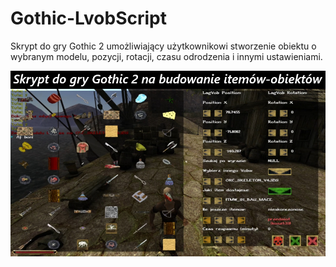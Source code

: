 # Gothic-LvobScript
Skrypt do gry Gothic 2 umożliwiający użytkownikowi stworzenie obiektu o wybranym modelu, pozycji, rotacji, czasu odrodzenia i innymi ustawieniami.

![Alt text](/przyklad.jpg?raw=true "przyklad")
